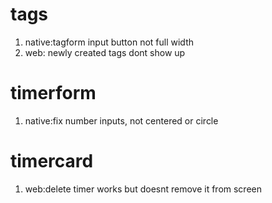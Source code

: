 # tags

1. native:tagform input button not full width
2. web: newly created tags dont show up

# timerform

1. native:fix number inputs, not centered or circle

# timercard

1. web:delete timer works but doesnt remove it from screen
